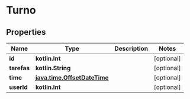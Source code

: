 
# Turno

## Properties
| Name | Type | Description | Notes |
| ------------ | ------------- | ------------- | ------------- |
| **id** | **kotlin.Int** |  |  [optional] |
| **tarefas** | **kotlin.String** |  |  [optional] |
| **time** | [**java.time.OffsetDateTime**](java.time.OffsetDateTime.md) |  |  [optional] |
| **userId** | **kotlin.Int** |  |  [optional] |




